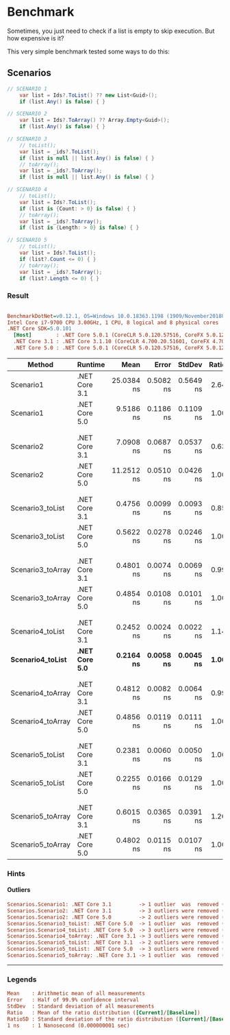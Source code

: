 # Benchmark

Sometimes, you just need to check if a list is empty to skip execution. But how expensive is it?

This very simple benchmark tested some ways to do this:

## Scenarios

```c#
// SCENARIO 1
    var list = Ids?.ToList() ?? new List<Guid>();
    if (list.Any() is false) { }

// SCENARIO 2
    var list = Ids?.ToArray() ?? Array.Empty<Guid>();
    if (list.Any() is false) { }

// SCENARIO 3
    // toList(); 
    var list = _ids?.ToList();
    if (list is null || list.Any() is false) { }
    // toArray();
    var list = _ids?.ToArray();
    if (list is null || list.Any() is false) { }

// SCENARIO 4
    // toList();
    var list = Ids?.ToList();
    if (list is {Count: > 0} is false) { }
    // toArray();
    var list = _ids?.ToArray();
    if (list is {Length: > 0} is false) { }

// SCENARIO 5
    // toList();
    var list = Ids?.ToList();
    if (list?.Count <= 0) { }
    // toArray();
    var list = _ids?.ToArray();
    if (list?.Length <= 0) { }
```

### Result

``` ini

BenchmarkDotNet=v0.12.1, OS=Windows 10.0.18363.1198 (1909/November2018Update/19H2)
Intel Core i7-9700 CPU 3.00GHz, 1 CPU, 8 logical and 8 physical cores
.NET Core SDK=5.0.101
  [Host]        : .NET Core 5.0.1 (CoreCLR 5.0.120.57516, CoreFX 5.0.120.57516), X64 RyuJIT
  .NET Core 3.1 : .NET Core 3.1.10 (CoreCLR 4.700.20.51601, CoreFX 4.700.20.51901), X64 RyuJIT
  .NET Core 5.0 : .NET Core 5.0.1 (CoreCLR 5.0.120.57516, CoreFX 5.0.120.57516), X64 RyuJIT
```
|            Method |       Runtime |       Mean |     Error |    StdDev | Ratio | RatioSD |
|------------------ |-------------- |-----------:|----------:|----------:|------:|--------:|
|         Scenario1 | .NET Core 3.1 | 25.0384 ns | 0.5082 ns | 0.5649 ns |  2.64 |    0.06 |
|         Scenario1 | .NET Core 5.0 |  9.5186 ns | 0.1186 ns | 0.1109 ns |  1.00 |    0.00 |
|                   |               |            |           |           |       |         |
|                   |               |            |           |           |       |         |
|         Scenario2 | .NET Core 3.1 |  7.0908 ns | 0.0687 ns | 0.0537 ns |  0.63 |    0.00 |
|         Scenario2 | .NET Core 5.0 | 11.2512 ns | 0.0510 ns | 0.0426 ns |  1.00 |    0.00 |
|                   |               |            |           |           |       |         |
|                   |               |            |           |           |       |         |
|  Scenario3_toList | .NET Core 3.1 |  0.4756 ns | 0.0099 ns | 0.0093 ns |  0.85 |    0.04 |
|  Scenario3_toList | .NET Core 5.0 |  0.5622 ns | 0.0278 ns | 0.0246 ns |  1.00 |    0.00 |
|                   |               |            |           |           |       |         |
|                   |               |            |           |           |       |         |
| Scenario3_toArray | .NET Core 3.1 |  0.4801 ns | 0.0074 ns | 0.0069 ns |  0.99 |    0.02 |
| Scenario3_toArray | .NET Core 5.0 |  0.4854 ns | 0.0108 ns | 0.0101 ns |  1.00 |    0.00 |
|                   |               |            |           |           |       |         |
|                   |               |            |           |           |       |         |
|  Scenario4_toList | .NET Core 3.1 |  0.2452 ns | 0.0024 ns | 0.0022 ns |  1.14 |    0.03 |
|  **Scenario4_toList** | **.NET Core 5.0** |  **0.2164 ns** | **0.0058 ns** | **0.0045 ns** |  **1.00** |    **0.00** |
|                   |               |            |           |           |       |         |
|                   |               |            |           |           |       |         |
| Scenario4_toArray | .NET Core 3.1 |  0.4812 ns | 0.0082 ns | 0.0064 ns |  0.99 |    0.03 |
| Scenario4_toArray | .NET Core 5.0 |  0.4856 ns | 0.0119 ns | 0.0111 ns |  1.00 |    0.00 |
|                   |               |            |           |           |       |         |
|                   |               |            |           |           |       |         |
|  Scenario5_toList | .NET Core 3.1 |  0.2381 ns | 0.0060 ns | 0.0050 ns |  1.06 |    0.06 |
|  Scenario5_toList | .NET Core 5.0 |  0.2255 ns | 0.0166 ns | 0.0129 ns |  1.00 |    0.00 |
|                   |               |            |           |           |       |         |
|                   |               |            |           |           |       |         |
| Scenario5_toArray | .NET Core 3.1 |  0.6015 ns | 0.0365 ns | 0.0391 ns |  1.26 |    0.10 |
| Scenario5_toArray | .NET Core 5.0 |  0.4802 ns | 0.0115 ns | 0.0107 ns |  1.00 |    0.00 |

### Hints

#### Outliers

```ini
Scenarios.Scenario1: .NET Core 3.1         -> 1 outlier  was  removed (29.51 ns)
Scenarios.Scenario2: .NET Core 3.1         -> 3 outliers were removed (8.72 ns..8.88 ns)
Scenarios.Scenario2: .NET Core 5.0         -> 2 outliers were removed (12.83 ns, 13.51 ns)
Scenarios.Scenario3_toList: .NET Core 5.0  -> 1 outlier  was  removed (2.01 ns)
Scenarios.Scenario4_toList: .NET Core 5.0  -> 3 outliers were removed (1.65 ns..1.67 ns)
Scenarios.Scenario4_toArray: .NET Core 3.1 -> 3 outliers were removed (1.87 ns..1.93 ns)
Scenarios.Scenario5_toList: .NET Core 3.1  -> 2 outliers were removed (1.64 ns, 1.65 ns)
Scenarios.Scenario5_toList: .NET Core 5.0  -> 3 outliers were removed (1.65 ns..1.68 ns)
Scenarios.Scenario5_toArray: .NET Core 3.1 -> 1 outlier  was  removed (2.08 ns)
```
---

### Legends

```ini
Mean    : Arithmetic mean of all measurements
Error   : Half of 99.9% confidence interval
StdDev  : Standard deviation of all measurements
Ratio   : Mean of the ratio distribution ([Current]/[Baseline])
RatioSD : Standard deviation of the ratio distribution ([Current]/[Baseline])
1 ns    : 1 Nanosecond (0.000000001 sec)
```